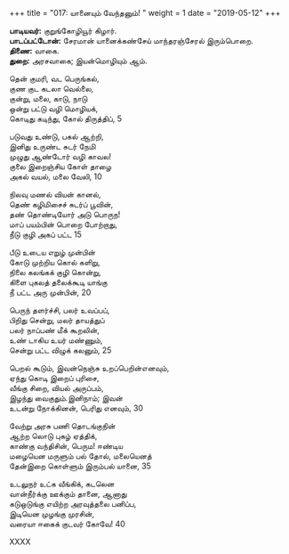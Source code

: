 ﻿+++
title = "017: யானையும் வேந்தனும்!  "
weight = 1
date = "2019-05-12"
+++

**பாடியவர்:** குறுங்கோழியூர் கிழார்.  
**பாடப்பட்டோன்:** சேரமான் யானைக்கண்சேய் மாந்தரஞ்சேரல் இரும்பொறை.  
**திணை:** வாகை.  
**துறை:** அரசவாகை; இயன்மொழியும் ஆம்.  
  
தென் குமரி, வட பெருங்கல்,  
குண குட கடலா வெல்லை,  
குன்று, மலை, காடு, நாடு  
ஒன்று பட்டு வழி மொழியக்,  
கொடிது கடிந்து, கோல் திருத்திப், 5  
  
படுவது உண்டு, பகல் ஆற்றி,  
இனிது உருண்ட சுடர் நேமி  
முழுது ஆண்டோர் வழி காவல!  
குலை இறைஞ்சிய கோள் தாழை  
அகல் வயல், மலை வேலி, 10  
  
நிலவு மணல் வியன் கானல்,  
தெண் கழிமிசைச் சுடர்ப் பூவின்,  
தண் தொண்டியோர் அடு பொருந!  
மாப் பயம்பின் பொறை போற்றாது,  
நீடு குழி அகப் பட்ட 15  
  
பீடு உடைய எறுழ் முன்பின்  
கோடு முற்றிய கொல் களிறு,  
நிலை கலங்கக் குழி கொன்று,  
கிளை புகலத் தலைக்கூடி யாங்கு  
நீ பட்ட அரு முன்பின், 20  
  
பெருந் தளர்ச்சி, பலர் உவப்பப்,  
பிறிது சென்று, மலர் தாயத்துப்  
பலர் நாப்பண் மீக் கூறலின்,  
உண் டாகிய உயர் மண்ணும்,  
சென்று பட்ட விழுக் கலனும், 25  
  
பெறல் கூடும், இவன்நெஞ்சு உறப்பெறின்எனவும்,  
ஏந்து கொடி இறைப் புரிசை,  
வீங்கு சிறை, வியல் அருப்பம்,  
இழந்து வைகுதும்.இனிநாம்; இவன்  
உடன்று நோக்கினன், பெரிது எனவும், 30  
  
வேற்று அரசு பணி தொடங்குநின்  
ஆற்ற லொடு புகழ் ஏத்திக்,  
காண்கு வந்திசின், பெரும! ஈண்டிய  
மழையென மருளும் பல் தோல், மலையெனத்  
தேன்இறை கொள்ளும் இரும்பல் யானை, 35  
  
உடலுநர் உட்க வீங்கிக், கடலென  
வான்நீர்க்கு ஊக்கும் தானை, ஆனாது  
கடுஒடுங்கு எயிற்ற அரவுத்தலை பனிப்ப,  
இடியென முழங்கு முரசின்,  
வரையா ஈகைக் குடவர் கோவே! 40  
  
XXXX  
